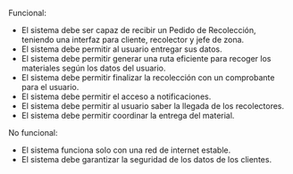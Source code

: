 Funcional:

- El sistema debe ser capaz de recibir un Pedido de Recolección, teniendo una interfaz para cliente, recolector y jefe de zona. 
- El sistema debe permitir al usuario entregar sus datos.
- El sistema debe permitir generar una ruta eficiente para recoger los materiales según los datos del usuario.
- El sistema debe permitir finalizar la recolección con un comprobante para el usuario.
- El sistema debe permitir el acceso a notificaciones.
- El sistema debe permitir al usuario saber la llegada de los recolectores.
- El sistema debe permitir coordinar la entrega del material.




No funcional:
- El sistema funciona solo con una red de internet estable.
- El sistema debe garantizar la seguridad de los datos de los clientes.
